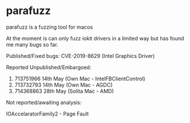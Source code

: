 # parafuzz
parafuzz is a fuzzing tool for macos

At the moment is can only fuzz iokit drivers in a limited way but has found me many bugs so far.

Published/Fixed bugs:
CVE-2019-8629 (Intel Graphics Driver)

Reported Unpublished/Embargoed:
1. 713751966 14th May (Own Mac - IntelFBClientControl)
2. 713732793 14th May (Own Mac - AGDC)
3. 714368863 28th May (Solita Mac - AMD)

Not reported/awaiting analysis:

IOAccelaratorFamily2 - Page Fault
